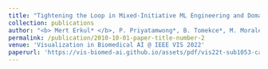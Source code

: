 ```yaml
---
title: "Tightening the Loop in Mixed-Initiative ML Engineering and Domain Annotation using Active Learning and Visual Analytics"
collection: publications
author: "<b> Mert Erkul* </b>, P. Priyatamwong*, B. Tomekce*, M. Morales-Wyden, W. Baumgartner, E. White, M. Bada, L. Hunter, M. El-Assady"
permalink: /publication/2010-10-01-paper-title-number-2
venue: 'Visualization in Biomedical AI @ IEEE VIS 2022'
paperurl: 'https://vis-biomed-ai.github.io/assets/pdf/vis22t-sub1053-cam-i7.pdf'
---
```

